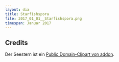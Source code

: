 ```yaml
---
layout: dia
title: Starfishspora
file: 2017_01_01__Starfishspora.png
timespan: Januar 2017
---
```


## Credits

Der Seestern ist ein [Public Domain-Clipart von addon](https://web.archive.org/web/20200229225603/https://openclipart.org/detail/6544/red-starfish).
